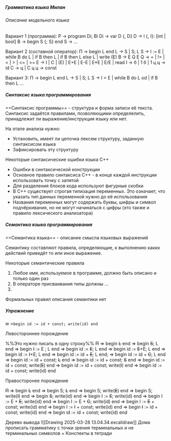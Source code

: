 ##### Грамматика языка Милан

###### Описание модельного языка
Вариант 1 (программа):
P -> program Di; Bi
Di -> var D {, D}
D -> I {, I}: [int | bool]
B -> begin S {; S} end
S ->
...

Вариант 2 (составной оператор):
П -> begin L end
L -> S | S; L
S -> I := E | while B do L | if B then L | if B then L else L | write (E)
B -> E Q E
Q -> = | != | < | > | <= | >=
E -> I | C | (E) | E+E | E-E | E\*E | E/E | read
I -> б | 1 б | 1 ц     ц -> id
C -> ц | C ц          ц -> const

Вариант 3:
П -> begin L end
L -> S | S; L
S -> I = E | while B do L od | if B then L 
...

##### Синтаксис языка программирования
==Синтаксис программы== - структура и форма записи её текста. Синтаксис задаётся правилами, позволяющими определелить, принадлежит ли выражение/инструкция языку или нет.

На этапе анализа нужно:
- Установить, имеет ли цепочка лексем структуру, заданную синтаксисом языка
- Зафиксировать эту структуру

Некоторые синтаксические ошибки языка C++
- Ошибки в синтаксической конструкции
- Основное правило синтаксиса C++ - в конце каждой инструкции использовать точку с запятой
- Для разделения блоков кода используют фигурные скобки
- В C++ существует строгая типизация переменных. Это означает, что указать тип данных переменной нужно до её использования
- Названия переменных могут содержать буквы, шифры и символ подчёркивания, но не могут начинаться с цифры (это также и правило лексического анализатора)

##### Семантика языка программирования
==Семантика языка== - описание смысла языковых выражений

Семантику составляют правила, определяющие, к выполнению каких действий приведёт то или иное выражение.

Некоторые семантические правила
1. Любое имя, используемое в программе, должно быть описано и только один раз
2. В операторе присваивания типы должны ...
3. 

Формальных правил описания семантики нет

##### Упражнение

w =`begin id := id + const; write(id) end`

Левостороннее порождение

%%Это нужно писать в одну строку%%
~~П~~ => 
begin ~~L~~ end => 
begin ~~S~~; L end => 
begin ~~I~~ := E ; L end => 
begin id := ~~E~~; L end => 
begin id := ~~E~~+E; L end => 
begin id := ~~I~~+E; L end => 
begin id := id + ~~E~~; L end; => 
begin id := id + ~~C~~; L end => 
begin id := id + const; ~~L~~ end => 
begin id := id + const; ~~S~~ end => 
begin id := id + const; write(~~E~~) end => 
begin id := id + const; write(~~I~~) end => 
begin id := id + const; write(id) end

Правосторонее порождение

~~П~~ =>
begin ~~L~~ end =>
begin S; ~~L~~ end =>
begin S; write(~~E~~) end =>
begin S; write(~~I~~) end =>
begin ~~S~~; write(id) end =>
begin I := ~~E~~; write(id) end =>
begin I := E + ~~E~~; write(id) end =>
begin I := E + ~~C~~; write(id) end =>
begin I := ~~E~~ + const; write(id) end =>
begin I := ~~I~~ + const; write(id) end =>
begin ~~I~~ := id + const; write(id) end =>
begin id := id + const; write(id) end

Дерево вывода
![[Drawing 2025-03-28 13.04.34.excalidraw]]
Дома прописать грамматику с точки зрения терминальных и не терминальных символов
\+ Конспекты в тетради